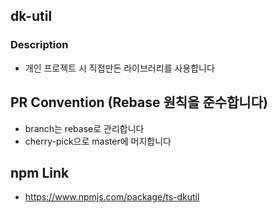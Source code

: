 ## dk-util

### Description 
- 개인 프로젝트 시 직접만든 라이브러리를 사용합니다

## PR Convention (Rebase 원칙을 준수합니다)
- branch는 rebase로 관리합니다
- cherry-pick으로 master에 머지합니다

## npm Link
- https://www.npmjs.com/package/ts-dkutil